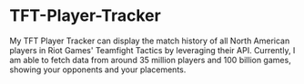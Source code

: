 # TFT-Player-Tracker

My TFT Player Tracker can display the match history of all North American players in Riot Games' Teamfight Tactics by leveraging their API. 
Currently, I am able to fetch data from around 35 million players and 100 billion games, showing your opponents and your placements.
